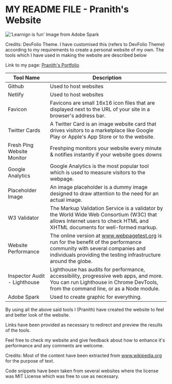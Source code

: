 # MY README FILE - Pranith's Website

!['Learnign is fun' Image from Adobe Spark](https://cdn.cp.adobe.io/content/2/dcx/d8a37e13-4036-4b41-b1bf-e030a744b19c/rendition/preview.jpg/version/0/format/jpg/dimension/width/size/1200)

Credits: DevFolio Theme.
I have customised this (refers to DevFolio Theme) according to my requirements to create a personal website of my own. The tools which I have used in making the website are described below

Link to my page:   [Pranith's Portfolio](https://gaddampranith.github.io/portfolio/)

| Tool Name | Description |
| ----------- | ----------- |
| Github | Used to host websites |
| Netlify | Used to host websites |
| Favicon | Favicons are small 16x16 icon files that are displayed next to the URL of your site in a browser's address bar. |
| Twitter Cards | A Twitter Card is an image website card that drives visitors to a marketplace like Google Play or Apple's App Store or to the website. |
| Fresh Ping Website Monitor | Freshping monitors your website every minute & notifies instantly if your website goes downs |
| Google Analytics | Google Analytics is the most popular tool which is used to measure  visitors to the webpage. |
| Placeholder Image | An image placeholder is a dummy image designed to draw attention to the need for an actual image. |
| W3 Validator | The Markup Validation Service is a validator by the World Wide Web Consortium (W3C) that allows Internet users to check HTML and XHTML documents for well-formed markup. |
| Website Performance | The online version at www.webpagetest.org is run for the benefit of the performance community with several companies and individuals providing the testing infrastructure around the globe. |
| Inspector Audit - Lighthouse | Lighthouse has audits for performance, accessibility, progressive web apps, and more. You can run Lighthouse in Chrome DevTools, from the command line, or as a Node module. |
| Adobe Spark | Used to create graphic for everything. |

By using all the above said tools I (Pranith) have created the website to feel and better look of the website.

Links have been provided as necessary to redirect and preview the results of the tools.

Feel free to check my website and give feedback about how to enhance it's performance and any comments are welcome.


Credits:
Most of the content have been extracted from www.wikipedia.org for the purpose of text.

Code snippets have been taken from several websites where the license was MIT License which was free to use as necessary.

